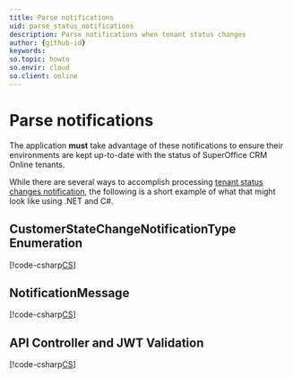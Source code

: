 ```yaml
---
title: Parse notifications
uid: parse_status_notifications
description: Parse notifications when tenant status changes
author: {github-id}
keywords:
so.topic: howto
so.envir: cloud
so.client: online
---
```


# Parse notifications

The application **must** take advantage of these notifications to ensure their environments are kept up-to-date with the status of SuperOffice CRM Online tenants.

While there are several ways to accomplish processing [tenant status changes notification][1], the following is a short example of what that might look like using .NET and C#.

## CustomerStateChangeNotificationType Enumeration

[!code-csharp[CS](includes/CustomerStateChangeNotificationType.cs)]

## NotificationMessage

[!code-csharp[CS](includes/NotificationMessage.cs)]

## API Controller and JWT Validation

[!code-csharp[CS](includes/ApiController.cs)]

<!-- Referenced links -->
[1]: notifications.md
